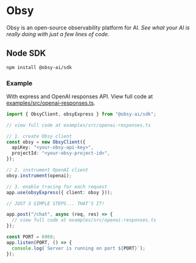 # Obsy

Obsy is an open-source observability platform for AI. _See what your AI is really doing with just a few lines of code._

## Node SDK

```bash
npm install @obsy-ai/sdk
```

### Example

With express and OpenAI responses API. View full code at [examples/src/openai-responses.ts](examples/src/openai-responses.ts).

```ts
import { ObsyClient, obsyExpress } from "@obsy-ai/sdk";

// view full code at examples/src/openai-responses.ts

// 1. create Obsy client
const obsy = new ObsyClient({
  apiKey: "<your-obsy-api-key>",
  projectId: "<your-obsy-project-id>",
});

// 2. instrument OpenAI client
obsy.instrument(openai);

// 3. enable tracing for each request
app.use(obsyExpress({ client: obsy }));

// JUST 3 SIMPLE STEPS... THAT'S IT!

app.post("/chat", async (req, res) => {
  // view full code at examples/src/openai-responses.ts
});

const PORT = 6969;
app.listen(PORT, () => {
  console.log(`Server is running on port ${PORT}`);
});
```
